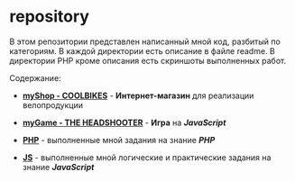 # repository
В этом репозитории представлен написанный мной код, разбитый по категориям. 
В каждой директории есть описание в файле readme. 
В директории PHP кроме описания есть скриншоты выполненных работ.

Содержание:
* **[myShop - COOLBIKES](https://github.com/segakuz/repository/blob/master/PHP/myShop%20-%20COOLBIKES#myshop---coolbikes)** - 
**Интернет-магазин** для реализации велопродукции


* **[myGame - THE HEADSHOOTER](https://github.com/segakuz/repository/tree/master/JS/myGame%20-%20THE%20HEADSHOOTER)** - 
**Игра** на ***JavaScript***

* **[PHP](https://github.com/segakuz/repository/tree/master/PHP)** - 
выполненные мной задания на знание ***PHP***

* **[JS](https://github.com/segakuz/repository/tree/master/JS)** - 
выполненные мной логические и практические задания на знание ***JavaScript***
